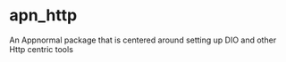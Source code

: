# apn_http

An Appnormal package that is centered around setting up DIO and other Http centric tools

